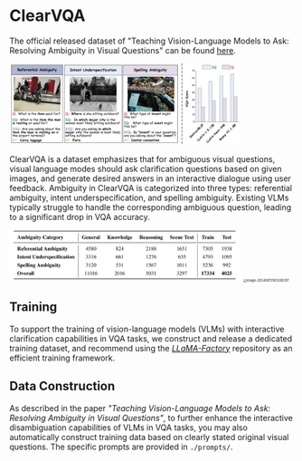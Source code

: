 # ClearVQA



The official released dataset of "Teaching Vision-Language Models to Ask: Resolving Ambiguity in Visual Questions" can be found [here](https://huggingface.co/datasets/jian0418/ClearVQA). 

<img src="./assets/clearvqa.png" alt="image-20240815163206297" style="zoom:40%;" />

ClearVQA is a dataset emphasizes that for ambiguous visual questions, visual language modes should ask clarification questions based on given images, and generate desired answers in an interactive dialogue using user feedback.  Ambiguity in ClearVQA is categorized into three types: referential ambiguity, intent underspecification, and spelling ambiguity.  Existing VLMs typically struggle to handle the corresponding ambiguous question, leading to a significant drop in VQA accuracy. 

<img src="./assets/statics.png" alt="image-20240815163206297" style="zoom:40%;" />

<img src="./assets/categories.png" alt="image-20240815163206297" style="zoom:40%;" />

## Training 

To support the training of vision-language models (VLMs) with interactive clarification capabilities  in VQA tasks, we construct and release a dedicated training dataset, and recommend using the *[LLaMA-Factory](https://github.com/hiyouga/LLaMA-Factory)* repository as an efficient training framework.

## Data Construction

As described in the paper *"Teaching Vision-Language Models to Ask: Resolving Ambiguity in Visual Questions"*, to further enhance the interactive disambiguation capabilities of VLMs in VQA tasks, you may also automatically construct training data based on clearly stated original visual questions. The specific prompts are provided in `./prompts/`.